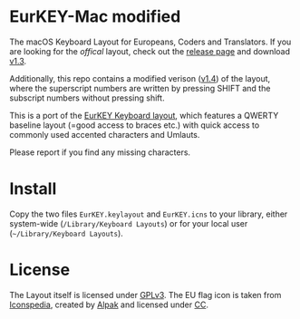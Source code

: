 # EurKEY-Mac modified

The macOS Keyboard Layout for Europeans, Coders and Translators. If you are looking for the _offical_ layout, check out the [release page](https://github.com/felixfoertsch/EurKEY-Mac/releases) and download [v1.3](https://github.com/felixfoertsch/EurKEY-Mac/releases/tag/v1.3).

Additionally, this repo contains a modified verison ([v1.4](https://github.com/felixfoertsch/EurKEY-Mac/releases/tag/v1.4)) of the layout, where the superscript numbers are written by pressing SHIFT and the subscript numbers without pressing shift. 

This is a port of the [EurKEY Keyboard layout](http://eurkey.steffen.bruentjen.eu/), which features a QWERTY baseline layout (=good access to braces etc.) with quick access to commonly used accented characters and Umlauts.

Please report if you find any missing characters.


# Install

Copy the two files `EurKEY.keylayout` and `EurKEY.icns` to your library, either system-wide (`/Library/Keyboard Layouts`) or for your local user (`~/Library/Keyboard Layouts`).


# License

The Layout itself is licensed under [GPLv3](http://www.gnu.org/licenses/gpl-3.0.html).
The EU flag icon is taken from [Iconspedia](http://www.iconspedia.com/pack/european-flags-1631/),
created by [Alpak](http://alpak.deviantart.com/) and
licensed under [CC](http://creativecommons.org/licenses/by-nc-nd/3.0).
